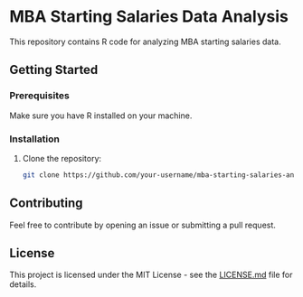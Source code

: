 # MBA Starting Salaries Data Analysis

This repository contains R code for analyzing MBA starting salaries data.

## Getting Started

### Prerequisites

Make sure you have R installed on your machine.

### Installation

1. Clone the repository:

   ```bash
   git clone https://github.com/your-username/mba-starting-salaries-analysis.git

## Contributing

Feel free to contribute by opening an issue or submitting a pull request.

## License

This project is licensed under the MIT License - see the [LICENSE.md](LICENSE.md) file for details.

